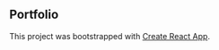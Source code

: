 ## Portfolio

This project was bootstrapped with [Create React App](https://github.com/facebook/create-react-app).